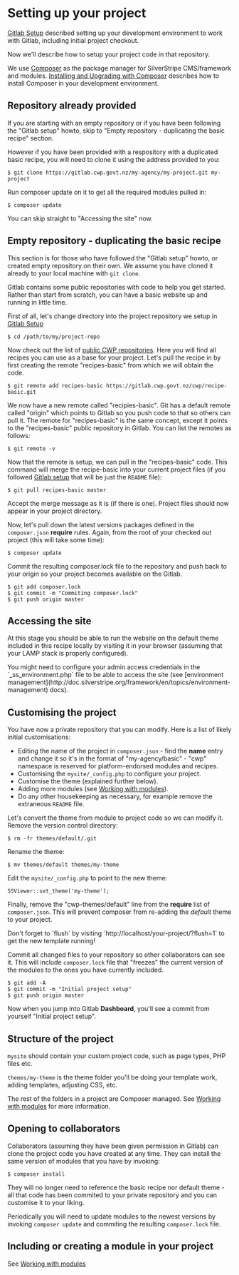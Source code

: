 <!--
title: Setting up your project
pagenumber: 3
-->

# Setting up your project

[Gitlab Setup](../gitlab/gitlab-setup) described setting up your development environment to work with Gitlab, including
initial project checkout.

Now we'll describe how to setup your project code in that repository.

We use [Composer](http://getcomposer.org) as the package manager for SilverStripe CMS/framework and modules.
[Installing and Upgrading with Composer](http://doc.silverstripe.org/framework/en/installation/composer) describes
how to install Composer in your development environment.

## Repository already provided

If you are starting with an empty repository or if you have been following the "Gitlab setup" howto, skip to "Empty
repository - duplicating the basic recipe" section.

However if you have been provided with a respository with a duplicated basic recipe, you will need to clone it using
the address provided to you:

	$ git clone https://gitlab.cwp.govt.nz/my-agency/my-project.git my-project

Run composer update on it to get all the required modules pulled in:

	$ composer update

You can skip straight to "Accessing the site" now.

## Empty repository - duplicating the basic recipe

This section is for those who have followed the "Gitlab setup" howto, or created empty repository on their own. We
assume you have cloned it already to your local machine with `git clone`.

Gitlab contains some public repositories with code to help you get started. Rather than start from scratch, you can have
a basic website up and running in little time.

First of all, let's change directory into the project repository we setup in [Gitlab Setup](../gitlab/gitlab-setup)

	$ cd /path/to/my/project-repo

Now check out the list of [public CWP repositories](http://gitlab.cwp.govt.nz/public). Here you will find all recipes
you can use as a base for your project. Let's pull the recipe in by first creating the remote "recipes-basic" from which
we will obtain the code.

	$ git remote add recipes-basic https://gitlab.cwp.govt.nz/cwp/recipe-basic.git

We now have a new remote called "recipies-basic". Git has a default remote called "origin" which points to Gitlab so
you push code to that so others can pull it. The remote for "recipes-basic" is the same concept, except it points to
the "recipes-basic" public repository in Gitlab. You can list the remotes as follows:

	$ git remote -v

Now that the remote is setup, we can pull in the "recipes-basic" code. This command will merge the recipe-basic into
your current project files (if you followed [Gitlab setup](../gitlab/gitlab-setup.md) that will be just the `README`
file):

	$ git pull recipes-basic master

Accept the merge message as it is (if there is one). Project files should now appear in your project directory.

Now, let's pull down the latest versions packages defined in the `composer.json` **require** rules.
Again, from the root of your checked out project (this will take some time):

	$ composer update

Commit the resulting composer.lock file to the repository and push back to your origin so your project becomes available
on the Gitlab.

	$ git add composer.lock
	$ git commit -m "Commiting composer.lock"
	$ git push origin master

## Accessing the site

At this stage you should be able to run the website on the default theme included in this recipe locally by visiting it
in your browser (assuming that your LAMP stack is properly configured).

<div class="hint" markdown='1'>
You might need to configure your admin access credentials in the `_ss_environment.php` file to be able to access the
site (see [environment management](http://doc.silverstripe.org/framework/en/topics/environment-management) docs).
</div>

## Customising the project

You have now a private repository that you can modify. Here is a list of likely initial customisations:

 * Editing the name of the project in `composer.json` - find the **name** entry and change it so it's in the format of
"my-agency/basic" - "cwp" namespace is reserved for platform-endorsed modules and recipes.
 * Customising the `mysite/_config.php` to configure your project.
 * Customise the theme (explained further below).
 * Adding more modules (see [Working with modules](../gitlab/working-with-modules)).
 * Do any other housekeeping as necessary, for example remove the extraneous `README` file.

Let's convert the theme from module to project code so we can modify it. Remove the version control directory:

	$ rm -fr themes/default/.git

Rename the theme:

	$ mv themes/default themes/my-theme

Edit the `mysite/_config.php` to point to the new theme:

	SSViewer::set_theme('my-theme');

Finally, remove the "cwp-themes/default" line from the **require** list of `composer.json`. This will prevent composer
from re-adding the *default* theme to your project.

<div class="notice" markdown='1'>
Don't forget to `flush` by visiting `http://localhost/your-project/?flush=1` to get the new template running!
</div>

Commit all changed files to your repository so other collaborators can see it. This will include `composer.lock` file
that "freezes" the current version of the modules to the ones you have currently included.

	$ git add -A
	$ git commit -m "Initial project setup"
	$ git push origin master

Now when you jump into Gitlab **Dashboard**, you'll see a commit from yourself "Initial project setup".

## Structure of the project

`mysite` should contain your custom project code, such as page types, PHP files etc.

`themes/my-theme` is the theme folder you'll be doing your template work, adding templates, adjusting CSS, etc.

The rest of the folders in a project are Composer managed. See [Working with modules](../gitlab/working-with-modules)
for more information.

## Opening to collaborators

Collaborators (assuming they have been given permission in Gitlab) can clone the project code you have created at any
time. They can install the same version of modules that you have by invoking:

	$ composer install

They will no longer need to reference the basic recipe nor default theme - all that code has been commited to your
private repository and you can customise it to your liking.

Periodically you will need to update modules to the newest versions by invoking `composer update` and commiting
the resulting `composer.lock` file.

## Including or creating a module in your project

See [Working with modules](../gitlab/working-with-modules)

